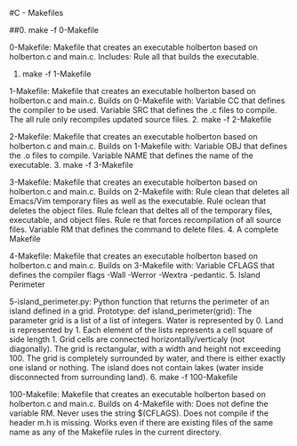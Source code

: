#C - Makefiles

##0. make -f 0-Makefile

0-Makefile: Makefile that creates an executable holberton based on holberton.c and main.c. Includes:
Rule all that builds the executable.
1. make -f 1-Makefile

1-Makefile: Makefile that creates an executable holberton based on holberton.c and main.c. Builds on 0-Makefile with:
Variable CC that defines the compiler to be used.
Variable SRC that defines the .c files to compile.
The all rule only recompiles updated source files.
2. make -f 2-Makefile

2-Makefile: Makefile that creates an executable holberton based on holberton.c and main.c. Builds on 1-Makefile with:
Variable OBJ that defines the .o files to compile.
Variable NAME that defines the name of the executable.
3. make -f 3-Makefile

3-Makefile: Makefile that creates an executable holberton based on holberton.c and main.c. Builds on 2-Makefile with:
Rule clean that deletes all Emacs/Vim temporary files as well as the executable.
Rule oclean that deletes the object files.
Rule fclean that deltes all of the temporary files, executable, and object files.
Rule re that forces recompilation of all source files.
Variable RM that defines the command to delete files.
4. A complete Makefile

4-Makefile: Makefile that creates an executable holberton based on holberton.c and main.c. Builds on 3-Makefile with:
Variable CFLAGS that defines the compiler flags -Wall -Werror -Wextra -pedantic.
5. Island Perimeter

5-island_perimeter.py: Python function that returns the perimeter of an island defined in a grid.
Prototype: def island_perimeter(grid):
The parameter grid is a list of a list of integers.
Water is represented by 0.
Land is represented by 1.
Each element of the lists represents a cell square of side length 1.
Grid cells are connected horizontally/verticaly (not diagonally).
The grid is rectangular, with a width and height not exceeding 100.
The grid is completely surrounded by water, and there is either exactly one island or nothing.
The island does not contain lakes (water inside disconnected from surrounding land).
6. make -f 100-Makefile

100-Makefile: Makefile that creates an executable holberton based on holberton.c and main.c. Builds on 4-Makefile with:
Does not define the variable RM.
Never uses the string $(CFLAGS).
Does not compile if the header m.h is missing.
Works even if there are existing files of the same name as any of the Makefile rules in the current directory.
